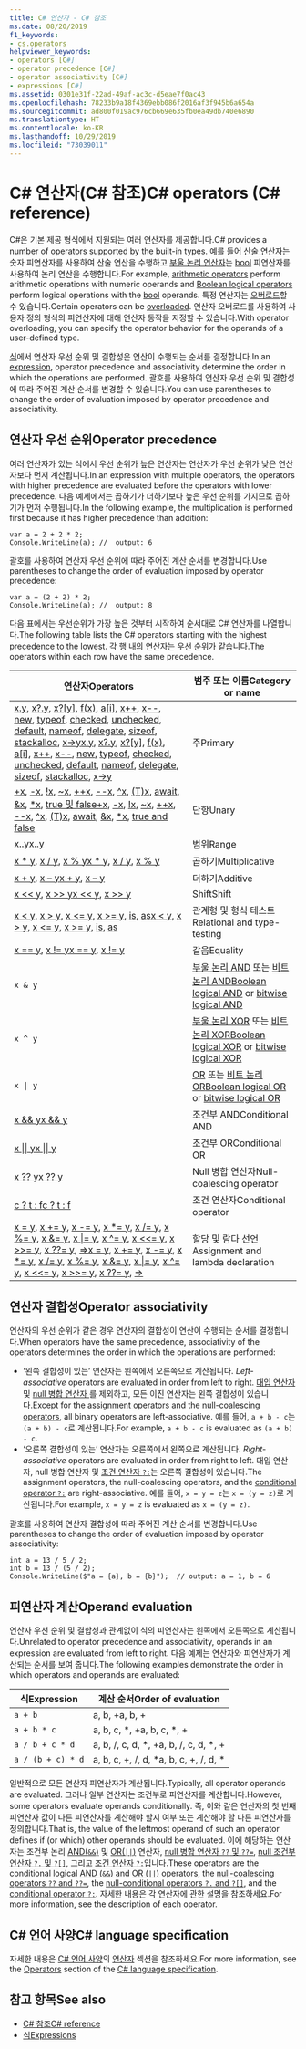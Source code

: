 ```yaml
---
title: C# 연산자 - C# 참조
ms.date: 08/20/2019
f1_keywords:
- cs.operators
helpviewer_keywords:
- operators [C#]
- operator precedence [C#]
- operator associativity [C#]
- expressions [C#]
ms.assetid: 0301e31f-22ad-49af-ac3c-d5eae7f0ac43
ms.openlocfilehash: 78233b9a18f4369ebb086f2016af3f945b6a654a
ms.sourcegitcommit: ad800f019ac976cb669e635fb0ea49db740e6890
ms.translationtype: HT
ms.contentlocale: ko-KR
ms.lasthandoff: 10/29/2019
ms.locfileid: "73039011"
---
```

# <a name="c-operators-c-reference"></a><span data-ttu-id="83b28-102">C# 연산자(C# 참조)</span><span class="sxs-lookup"><span data-stu-id="83b28-102">C# operators (C# reference)</span></span>

<span data-ttu-id="83b28-103">C#은 기본 제공 형식에서 지원되는 여러 연산자를 제공합니다.</span><span class="sxs-lookup"><span data-stu-id="83b28-103">C# provides a number of operators supported by the built-in types.</span></span> <span data-ttu-id="83b28-104">예를 들어 [산술 연산자](arithmetic-operators.md)는 숫자 피연산자를 사용하여 산술 연산을 수행하고 [부울 논리 연산자](boolean-logical-operators.md)는 [bool](../keywords/bool.md) 피연산자를 사용하여 논리 연산을 수행합니다.</span><span class="sxs-lookup"><span data-stu-id="83b28-104">For example, [arithmetic operators](arithmetic-operators.md) perform arithmetic operations with numeric operands and [Boolean logical operators](boolean-logical-operators.md) perform logical operations with the [bool](../keywords/bool.md) operands.</span></span> <span data-ttu-id="83b28-105">특정 연산자는 [오버로드](operator-overloading.md)할 수 있습니다.</span><span class="sxs-lookup"><span data-stu-id="83b28-105">Certain operators can be [overloaded](operator-overloading.md).</span></span> <span data-ttu-id="83b28-106">연산자 오버로드를 사용하여 사용자 정의 형식의 피연산자에 대해 연산자 동작을 지정할 수 있습니다.</span><span class="sxs-lookup"><span data-stu-id="83b28-106">With operator overloading, you can specify the operator behavior for the operands of a user-defined type.</span></span>

<span data-ttu-id="83b28-107">[식](../../programming-guide/statements-expressions-operators/expressions.md)에서 연산자 우선 순위 및 결합성은 연산이 수행되는 순서를 결정합니다.</span><span class="sxs-lookup"><span data-stu-id="83b28-107">In an [expression](../../programming-guide/statements-expressions-operators/expressions.md), operator precedence and associativity determine the order in which the operations are performed.</span></span> <span data-ttu-id="83b28-108">괄호를 사용하여 연산자 우선 순위 및 결합성에 따라 주어진 계산 순서를 변경할 수 있습니다.</span><span class="sxs-lookup"><span data-stu-id="83b28-108">You can use parentheses to change the order of evaluation imposed by operator precedence and associativity.</span></span>

## <a name="operator-precedence"></a><span data-ttu-id="83b28-109">연산자 우선 순위</span><span class="sxs-lookup"><span data-stu-id="83b28-109">Operator precedence</span></span>

<span data-ttu-id="83b28-110">여러 연산자가 있는 식에서 우선 순위가 높은 연산자는 연산자가 우선 순위가 낮은 연산자보다 먼저 계산됩니다.</span><span class="sxs-lookup"><span data-stu-id="83b28-110">In an expression with multiple operators, the operators with higher precedence are evaluated before the operators with lower precedence.</span></span> <span data-ttu-id="83b28-111">다음 예제에서는 곱하기가 더하기보다 높은 우선 순위를 가지므로 곱하기가 먼저 수행됩니다.</span><span class="sxs-lookup"><span data-stu-id="83b28-111">In the following example, the multiplication is performed first because it has higher precedence than addition:</span></span>

```csharp-interactive
var a = 2 + 2 * 2;
Console.WriteLine(a); //  output: 6
```

<span data-ttu-id="83b28-112">괄호를 사용하여 연산자 우선 순위에 따라 주어진 계산 순서를 변경합니다.</span><span class="sxs-lookup"><span data-stu-id="83b28-112">Use parentheses to change the order of evaluation imposed by operator precedence:</span></span>

```csharp-interactive
var a = (2 + 2) * 2;
Console.WriteLine(a); //  output: 8
```

<span data-ttu-id="83b28-113">다음 표에서는 우선순위가 가장 높은 것부터 시작하여 순서대로 C# 연산자를 나열합니다.</span><span class="sxs-lookup"><span data-stu-id="83b28-113">The following table lists the C# operators starting with the highest precedence to the lowest.</span></span> <span data-ttu-id="83b28-114">각 행 내의 연산자는 우선 순위가 같습니다.</span><span class="sxs-lookup"><span data-stu-id="83b28-114">The operators within each row have the same precedence.</span></span>

| <span data-ttu-id="83b28-115">연산자</span><span class="sxs-lookup"><span data-stu-id="83b28-115">Operators</span></span> | <span data-ttu-id="83b28-116">범주 또는 이름</span><span class="sxs-lookup"><span data-stu-id="83b28-116">Category or name</span></span> |
| --------- | ---------------- |
| <span data-ttu-id="83b28-117">[x.y](member-access-operators.md#member-access-operator-), [x?.y](member-access-operators.md#null-conditional-operators--and-), [x?[y]](member-access-operators.md#null-conditional-operators--and-), [f(x)](member-access-operators.md#invocation-operator-), [a&#91;i&#93;](member-access-operators.md#indexer-operator-), [x++](arithmetic-operators.md#increment-operator-), [x--](arithmetic-operators.md#decrement-operator---), [new](new-operator.md), [typeof](type-testing-and-cast.md#typeof-operator), [checked](../keywords/checked.md), [unchecked](../keywords/unchecked.md), [default](default.md), [nameof](nameof.md), [delegate](delegate-operator.md), [sizeof](sizeof.md), [stackalloc](stackalloc.md), [x->y](pointer-related-operators.md#pointer-member-access-operator--)</span><span class="sxs-lookup"><span data-stu-id="83b28-117">[x.y](member-access-operators.md#member-access-operator-), [x?.y](member-access-operators.md#null-conditional-operators--and-), [x?[y]](member-access-operators.md#null-conditional-operators--and-), [f(x)](member-access-operators.md#invocation-operator-), [a&#91;i&#93;](member-access-operators.md#indexer-operator-), [x++](arithmetic-operators.md#increment-operator-), [x--](arithmetic-operators.md#decrement-operator---), [new](new-operator.md), [typeof](type-testing-and-cast.md#typeof-operator), [checked](../keywords/checked.md), [unchecked](../keywords/unchecked.md), [default](default.md), [nameof](nameof.md), [delegate](delegate-operator.md), [sizeof](sizeof.md), [stackalloc](stackalloc.md), [x->y](pointer-related-operators.md#pointer-member-access-operator--)</span></span> | <span data-ttu-id="83b28-118">주</span><span class="sxs-lookup"><span data-stu-id="83b28-118">Primary</span></span> |
| <span data-ttu-id="83b28-119">[+x](arithmetic-operators.md#unary-plus-and-minus-operators), [-x](arithmetic-operators.md#unary-plus-and-minus-operators), [\!x](boolean-logical-operators.md#logical-negation-operator-), [~x](bitwise-and-shift-operators.md#bitwise-complement-operator-), [++x](arithmetic-operators.md#increment-operator-), [--x](arithmetic-operators.md#decrement-operator---), [^x](member-access-operators.md#index-from-end-operator-), [(T)x](type-testing-and-cast.md#cast-operator-), [await](await.md), [&x](pointer-related-operators.md#address-of-operator-), [\*x](pointer-related-operators.md#pointer-indirection-operator-), [true 및 false](true-false-operators.md)</span><span class="sxs-lookup"><span data-stu-id="83b28-119">[+x](arithmetic-operators.md#unary-plus-and-minus-operators), [-x](arithmetic-operators.md#unary-plus-and-minus-operators), [\!x](boolean-logical-operators.md#logical-negation-operator-), [~x](bitwise-and-shift-operators.md#bitwise-complement-operator-), [++x](arithmetic-operators.md#increment-operator-), [--x](arithmetic-operators.md#decrement-operator---), [^x](member-access-operators.md#index-from-end-operator-), [(T)x](type-testing-and-cast.md#cast-operator-), [await](await.md), [&x](pointer-related-operators.md#address-of-operator-), [\*x](pointer-related-operators.md#pointer-indirection-operator-), [true and false](true-false-operators.md)</span></span> | <span data-ttu-id="83b28-120">단항</span><span class="sxs-lookup"><span data-stu-id="83b28-120">Unary</span></span> |
| [<span data-ttu-id="83b28-121">x..y</span><span class="sxs-lookup"><span data-stu-id="83b28-121">x..y</span></span>](member-access-operators.md#range-operator-) | <span data-ttu-id="83b28-122">범위</span><span class="sxs-lookup"><span data-stu-id="83b28-122">Range</span></span> |
| <span data-ttu-id="83b28-123">[x \* y](arithmetic-operators.md#multiplication-operator-), [x / y](arithmetic-operators.md#division-operator-), [x % y](arithmetic-operators.md#remainder-operator-)</span><span class="sxs-lookup"><span data-stu-id="83b28-123">[x \* y](arithmetic-operators.md#multiplication-operator-), [x / y](arithmetic-operators.md#division-operator-), [x % y](arithmetic-operators.md#remainder-operator-)</span></span> | <span data-ttu-id="83b28-124">곱하기</span><span class="sxs-lookup"><span data-stu-id="83b28-124">Multiplicative</span></span>|
| <span data-ttu-id="83b28-125">[x + y](arithmetic-operators.md#addition-operator-), [x – y](arithmetic-operators.md#subtraction-operator--)</span><span class="sxs-lookup"><span data-stu-id="83b28-125">[x + y](arithmetic-operators.md#addition-operator-), [x – y](arithmetic-operators.md#subtraction-operator--)</span></span> | <span data-ttu-id="83b28-126">더하기</span><span class="sxs-lookup"><span data-stu-id="83b28-126">Additive</span></span> |
| <span data-ttu-id="83b28-127">[x \<\<  y](bitwise-and-shift-operators.md#left-shift-operator-), [x >> y](bitwise-and-shift-operators.md#right-shift-operator-)</span><span class="sxs-lookup"><span data-stu-id="83b28-127">[x \<\<  y](bitwise-and-shift-operators.md#left-shift-operator-), [x >> y](bitwise-and-shift-operators.md#right-shift-operator-)</span></span> | <span data-ttu-id="83b28-128">Shift</span><span class="sxs-lookup"><span data-stu-id="83b28-128">Shift</span></span> |
| <span data-ttu-id="83b28-129">[x \< y](comparison-operators.md#less-than-operator-), [x > y](comparison-operators.md#greater-than-operator-), [x \<= y](comparison-operators.md#less-than-or-equal-operator-), [x >= y](comparison-operators.md#greater-than-or-equal-operator-), [is](type-testing-and-cast.md#is-operator), [as](type-testing-and-cast.md#as-operator)</span><span class="sxs-lookup"><span data-stu-id="83b28-129">[x \< y](comparison-operators.md#less-than-operator-), [x > y](comparison-operators.md#greater-than-operator-), [x \<= y](comparison-operators.md#less-than-or-equal-operator-), [x >= y](comparison-operators.md#greater-than-or-equal-operator-), [is](type-testing-and-cast.md#is-operator), [as](type-testing-and-cast.md#as-operator)</span></span> | <span data-ttu-id="83b28-130">관계형 및 형식 테스트</span><span class="sxs-lookup"><span data-stu-id="83b28-130">Relational and type-testing</span></span> |
| <span data-ttu-id="83b28-131">[x == y](equality-operators.md#equality-operator-), [x != y](equality-operators.md#inequality-operator-)</span><span class="sxs-lookup"><span data-stu-id="83b28-131">[x == y](equality-operators.md#equality-operator-), [x != y](equality-operators.md#inequality-operator-)</span></span> | <span data-ttu-id="83b28-132">같음</span><span class="sxs-lookup"><span data-stu-id="83b28-132">Equality</span></span> |
| `x & y` | <span data-ttu-id="83b28-133">[부울 논리 AND](boolean-logical-operators.md#logical-and-operator-) 또는 [비트 논리 AND](bitwise-and-shift-operators.md#logical-and-operator-)</span><span class="sxs-lookup"><span data-stu-id="83b28-133">[Boolean logical AND](boolean-logical-operators.md#logical-and-operator-) or [bitwise logical AND](bitwise-and-shift-operators.md#logical-and-operator-)</span></span> |
| `x ^ y` | <span data-ttu-id="83b28-134">[부울 논리 XOR](boolean-logical-operators.md#logical-exclusive-or-operator-) 또는 [비트 논리 XOR](bitwise-and-shift-operators.md#logical-exclusive-or-operator-)</span><span class="sxs-lookup"><span data-stu-id="83b28-134">[Boolean logical XOR](boolean-logical-operators.md#logical-exclusive-or-operator-) or [bitwise logical XOR](bitwise-and-shift-operators.md#logical-exclusive-or-operator-)</span></span> |
| <code>x &#124; y</code> | <span data-ttu-id="83b28-135">[ OR](boolean-logical-operators.md#logical-or-operator-) 또는 [비트 논리 OR](bitwise-and-shift-operators.md#logical-or-operator-)</span><span class="sxs-lookup"><span data-stu-id="83b28-135">[Boolean logical OR](boolean-logical-operators.md#logical-or-operator-) or [bitwise logical OR](bitwise-and-shift-operators.md#logical-or-operator-)</span></span> |
| [<span data-ttu-id="83b28-136">x && y</span><span class="sxs-lookup"><span data-stu-id="83b28-136">x && y</span></span>](boolean-logical-operators.md#conditional-logical-and-operator-) | <span data-ttu-id="83b28-137">조건부 AND</span><span class="sxs-lookup"><span data-stu-id="83b28-137">Conditional AND</span></span> |
| [<span data-ttu-id="83b28-138">x &#124;&#124; y</span><span class="sxs-lookup"><span data-stu-id="83b28-138">x &#124;&#124; y</span></span>](boolean-logical-operators.md#conditional-logical-or-operator-) | <span data-ttu-id="83b28-139">조건부 OR</span><span class="sxs-lookup"><span data-stu-id="83b28-139">Conditional OR</span></span> |
| [<span data-ttu-id="83b28-140">x ?? y</span><span class="sxs-lookup"><span data-stu-id="83b28-140">x ?? y</span></span>](null-coalescing-operator.md) | <span data-ttu-id="83b28-141">Null 병합 연산자</span><span class="sxs-lookup"><span data-stu-id="83b28-141">Null-coalescing operator</span></span> |
| [<span data-ttu-id="83b28-142">c ? t : f</span><span class="sxs-lookup"><span data-stu-id="83b28-142">c ? t : f</span></span>](conditional-operator.md) | <span data-ttu-id="83b28-143">조건 연산자</span><span class="sxs-lookup"><span data-stu-id="83b28-143">Conditional operator</span></span> |
| <span data-ttu-id="83b28-144">[x = y](assignment-operator.md), [x += y](arithmetic-operators.md#compound-assignment), [x -= y](arithmetic-operators.md#compound-assignment), [x \*= y](arithmetic-operators.md#compound-assignment), [x /= y](arithmetic-operators.md#compound-assignment), [x %= y](arithmetic-operators.md#compound-assignment), [x &= y](boolean-logical-operators.md#compound-assignment), [x &#124;= y](boolean-logical-operators.md#compound-assignment), [x ^= y](boolean-logical-operators.md#compound-assignment), [x <<= y](bitwise-and-shift-operators.md#compound-assignment), [x >>= y](bitwise-and-shift-operators.md#compound-assignment), [x ??= y](null-coalescing-operator.md), [=>](lambda-operator.md)</span><span class="sxs-lookup"><span data-stu-id="83b28-144">[x = y](assignment-operator.md), [x += y](arithmetic-operators.md#compound-assignment), [x -= y](arithmetic-operators.md#compound-assignment), [x \*= y](arithmetic-operators.md#compound-assignment), [x /= y](arithmetic-operators.md#compound-assignment), [x %= y](arithmetic-operators.md#compound-assignment), [x &= y](boolean-logical-operators.md#compound-assignment), [x &#124;= y](boolean-logical-operators.md#compound-assignment), [x ^= y](boolean-logical-operators.md#compound-assignment), [x <<= y](bitwise-and-shift-operators.md#compound-assignment), [x >>= y](bitwise-and-shift-operators.md#compound-assignment), [x ??= y](null-coalescing-operator.md), [=>](lambda-operator.md)</span></span> | <span data-ttu-id="83b28-145">할당 및 람다 선언</span><span class="sxs-lookup"><span data-stu-id="83b28-145">Assignment and lambda declaration</span></span> |

## <a name="operator-associativity"></a><span data-ttu-id="83b28-146">연산자 결합성</span><span class="sxs-lookup"><span data-stu-id="83b28-146">Operator associativity</span></span>

<span data-ttu-id="83b28-147">연산자의 우선 순위가 같은 경우 연산자의 결합성이 연산이 수행되는 순서를 결정합니다.</span><span class="sxs-lookup"><span data-stu-id="83b28-147">When operators have the same precedence, associativity of the operators determines the order in which the operations are performed:</span></span>

- <span data-ttu-id="83b28-148">‘왼쪽 결합성이 있는’ 연산자는 왼쪽에서 오른쪽으로 계산됩니다. </span><span class="sxs-lookup"><span data-stu-id="83b28-148">*Left-associative* operators are evaluated in order from left to right.</span></span> <span data-ttu-id="83b28-149">[대입 연산자](assignment-operator.md) 및 [null 병합 연산자 ](null-coalescing-operator.md)를 제외하고, 모든 이진 연산자는 왼쪽 결합성이 있습니다.</span><span class="sxs-lookup"><span data-stu-id="83b28-149">Except for the [assignment operators](assignment-operator.md) and the [null-coalescing operators](null-coalescing-operator.md), all binary operators are left-associative.</span></span> <span data-ttu-id="83b28-150">예를 들어, `a + b - c`는 `(a + b) - c`로 계산됩니다.</span><span class="sxs-lookup"><span data-stu-id="83b28-150">For example, `a + b - c` is evaluated as `(a + b) - c`.</span></span>
- <span data-ttu-id="83b28-151">‘오른쪽 결합성이 있는’ 연산자는 오른쪽에서 왼쪽으로 계산됩니다. </span><span class="sxs-lookup"><span data-stu-id="83b28-151">*Right-associative* operators are evaluated in order from right to left.</span></span> <span data-ttu-id="83b28-152">대입 연산자, null 병합 연산자 및 [조건 연산자 `?:`](conditional-operator.md)는 오른쪽 결합성이 있습니다.</span><span class="sxs-lookup"><span data-stu-id="83b28-152">The assignment operators, the null-coalescing operators, and the [conditional operator `?:`](conditional-operator.md) are right-associative.</span></span> <span data-ttu-id="83b28-153">예를 들어, `x = y = z`는 `x = (y = z)`로 계산됩니다.</span><span class="sxs-lookup"><span data-stu-id="83b28-153">For example, `x = y = z` is evaluated as `x = (y = z)`.</span></span>

<span data-ttu-id="83b28-154">괄호를 사용하여 연산자 결합성에 따라 주어진 계산 순서를 변경합니다.</span><span class="sxs-lookup"><span data-stu-id="83b28-154">Use parentheses to change the order of evaluation imposed by operator associativity:</span></span>

```csharp-interactive
int a = 13 / 5 / 2;
int b = 13 / (5 / 2);
Console.WriteLine($"a = {a}, b = {b}");  // output: a = 1, b = 6
```

## <a name="operand-evaluation"></a><span data-ttu-id="83b28-155">피연산자 계산</span><span class="sxs-lookup"><span data-stu-id="83b28-155">Operand evaluation</span></span>

<span data-ttu-id="83b28-156">연산자 우선 순위 및 결합성과 관계없이 식의 피연산자는 왼쪽에서 오른쪽으로 계산됩니다.</span><span class="sxs-lookup"><span data-stu-id="83b28-156">Unrelated to operator precedence and associativity, operands in an expression are evaluated from left to right.</span></span> <span data-ttu-id="83b28-157">다음 예제는 연산자와 피연산자가 계산되는 순서를 보여 줍니다.</span><span class="sxs-lookup"><span data-stu-id="83b28-157">The following examples demonstrate the order in which operators and operands are evaluated:</span></span>

| <span data-ttu-id="83b28-158">식</span><span class="sxs-lookup"><span data-stu-id="83b28-158">Expression</span></span> | <span data-ttu-id="83b28-159">계산 순서</span><span class="sxs-lookup"><span data-stu-id="83b28-159">Order of evaluation</span></span> |
| ---------- | ------------------- |
|`a + b`|<span data-ttu-id="83b28-160">a, b, +</span><span class="sxs-lookup"><span data-stu-id="83b28-160">a, b, +</span></span>|
|`a + b * c`|<span data-ttu-id="83b28-161">a, b, c, \*, +</span><span class="sxs-lookup"><span data-stu-id="83b28-161">a, b, c, \*, +</span></span>|
|`a / b + c * d`|<span data-ttu-id="83b28-162">a, b, /, c, d, \*, +</span><span class="sxs-lookup"><span data-stu-id="83b28-162">a, b, /, c, d, \*, +</span></span>|
|`a / (b + c) * d`|<span data-ttu-id="83b28-163">a, b, c, +, /, d, \*</span><span class="sxs-lookup"><span data-stu-id="83b28-163">a, b, c, +, /, d, \*</span></span>|

<span data-ttu-id="83b28-164">일반적으로 모든 연산자 피연산자가 계산됩니다.</span><span class="sxs-lookup"><span data-stu-id="83b28-164">Typically, all operator operands are evaluated.</span></span> <span data-ttu-id="83b28-165">그러나 일부 연산자는 조건부로 피연산자를 계산합니다.</span><span class="sxs-lookup"><span data-stu-id="83b28-165">However, some operators evaluate operands conditionally.</span></span> <span data-ttu-id="83b28-166">즉, 이와 같은 연산자의 첫 번째 피연산자 값이 다른 피연산자를 계산해야 할지 여부 또는 계산해야 할 다른 피연산자를 정의합니다.</span><span class="sxs-lookup"><span data-stu-id="83b28-166">That is, the value of the leftmost operand of such an operator defines if (or which) other operands should be evaluated.</span></span> <span data-ttu-id="83b28-167">이에 해당하는 연산자는 조건부 논리 [AND(`&&`)](boolean-logical-operators.md#conditional-logical-and-operator-) 및 [OR(`||`)](boolean-logical-operators.md#conditional-logical-or-operator-) 연산자, [null 병합 연산자 `??` 및 `??=`](null-coalescing-operator.md), [null 조건부 연산자 `?.` 및 `?[]`](member-access-operators.md#null-conditional-operators--and-), 그리고 [조건 연산자 `?:`](conditional-operator.md)입니다.</span><span class="sxs-lookup"><span data-stu-id="83b28-167">These operators are the conditional logical [AND (`&&`)](boolean-logical-operators.md#conditional-logical-and-operator-) and [OR (`||`)](boolean-logical-operators.md#conditional-logical-or-operator-) operators, the [null-coalescing operators `??` and `??=`](null-coalescing-operator.md), the [null-conditional operators `?.` and `?[]`](member-access-operators.md#null-conditional-operators--and-), and the [conditional operator `?:`](conditional-operator.md).</span></span> <span data-ttu-id="83b28-168">자세한 내용은 각 연산자에 관한 설명을 참조하세요.</span><span class="sxs-lookup"><span data-stu-id="83b28-168">For more information, see the description of each operator.</span></span>

## <a name="c-language-specification"></a><span data-ttu-id="83b28-169">C# 언어 사양</span><span class="sxs-lookup"><span data-stu-id="83b28-169">C# language specification</span></span>

<span data-ttu-id="83b28-170">자세한 내용은 [C# 언어 사양](~/_csharplang/spec/introduction.md)의 [연산자](~/_csharplang/spec/expressions.md#operators) 섹션을 참조하세요.</span><span class="sxs-lookup"><span data-stu-id="83b28-170">For more information, see the [Operators](~/_csharplang/spec/expressions.md#operators) section of the [C# language specification](~/_csharplang/spec/introduction.md).</span></span>

## <a name="see-also"></a><span data-ttu-id="83b28-171">참고 항목</span><span class="sxs-lookup"><span data-stu-id="83b28-171">See also</span></span>

- [<span data-ttu-id="83b28-172">C# 참조</span><span class="sxs-lookup"><span data-stu-id="83b28-172">C# reference</span></span>](../index.md)
- [<span data-ttu-id="83b28-173">식</span><span class="sxs-lookup"><span data-stu-id="83b28-173">Expressions</span></span>](../../programming-guide/statements-expressions-operators/expressions.md)
